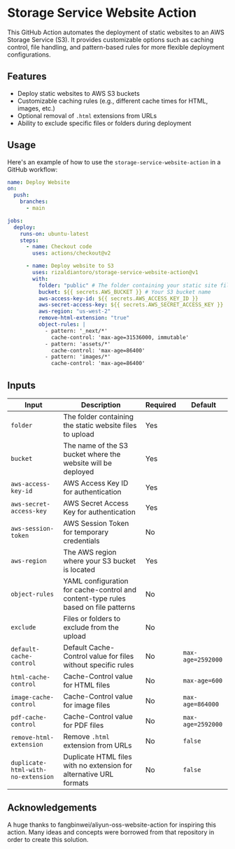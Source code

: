 # Storage Service Website Action

This GitHub Action automates the deployment of static websites to an AWS Storage Service (S3). It provides customizable options such as caching control, file handling, and pattern-based rules for more flexible deployment configurations.

## Features

- Deploy static websites to AWS S3 buckets
- Customizable caching rules (e.g., different cache times for HTML, images, etc.)
- Optional removal of `.html` extensions from URLs
- Ability to exclude specific files or folders during deployment

## Usage

Here's an example of how to use the `storage-service-website-action` in a GitHub workflow:

```yaml
name: Deploy Website
on:
  push:
    branches:
      - main

jobs:
  deploy:
    runs-on: ubuntu-latest
    steps:
      - name: Checkout code
        uses: actions/checkout@v2

      - name: Deploy website to S3
        uses: rizaldiantoro/storage-service-website-action@v1
        with:
          folder: "public" # The folder containing your static site files
          bucket: ${{ secrets.AWS_BUCKET }} # Your S3 bucket name
          aws-access-key-id: ${{ secrets.AWS_ACCESS_KEY_ID }}
          aws-secret-access-key: ${{ secrets.AWS_SECRET_ACCESS_KEY }}
          aws-region: "us-west-2"
          remove-html-extension: "true"
          object-rules: |
            - pattern: '_next/*'
              cache-control: 'max-age=31536000, immutable'
            - pattern: 'assets/*'
              cache-control: 'max-age=86400'
            - pattern: 'images/*'
              cache-control: 'max-age=86400'
```

## Inputs

| Input                              | Description                                                                        | Required | Default           |
| ---------------------------------- | ---------------------------------------------------------------------------------- | -------- | ----------------- |
| `folder`                           | The folder containing the static website files to upload                           | Yes      |                   |
| `bucket`                           | The name of the S3 bucket where the website will be deployed                       | Yes      |                   |
| `aws-access-key-id`                | AWS Access Key ID for authentication                                               | Yes      |                   |
| `aws-secret-access-key`            | AWS Secret Access Key for authentication                                           | Yes      |                   |
| `aws-session-token`                | AWS Session Token for temporary credentials                                        | No       |                   |
| `aws-region`                       | The AWS region where your S3 bucket is located                                     | Yes      |                   |
| `object-rules`                     | YAML configuration for cache-control and content-type rules based on file patterns | No       |                   |
| `exclude`                          | Files or folders to exclude from the upload                                        | No       |                   |
| `default-cache-control`            | Default Cache-Control value for files without specific rules                       | No       | `max-age=2592000` |
| `html-cache-control`               | Cache-Control value for HTML files                                                 | No       | `max-age=600`     |
| `image-cache-control`              | Cache-Control value for image files                                                | No       | `max-age=864000`  |
| `pdf-cache-control`                | Cache-Control value for PDF files                                                  | No       | `max-age=2592000` |
| `remove-html-extension`            | Remove `.html` extension from URLs                                                 | No       | `false`           |
| `duplicate-html-with-no-extension` | Duplicate HTML files with no extension for alternative URL formats                 | No       | `false`           |

## Acknowledgements

A huge thanks to fangbinwei/aliyun-oss-website-action for inspiring this action. Many ideas and concepts were borrowed from that repository in order to create this solution.
